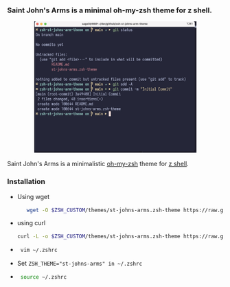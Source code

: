 ### Saint John's Arms is a minimal oh-my-zsh theme for z shell.

<p align="center">
  <img src="theme-capture.jpg" alt="term capture" width="75%">
</p>

Saint John's Arms is a minimalistic [oh-my-zsh](https://ohmyz.sh) theme for [z shell](https://www.zsh.org/).

### Installation

- Using wget

  ```sh
     wget -O $ZSH_CUSTOM/themes/st-johns-arms.zsh-theme https://raw.githubusercontent.com/sageil/saint-johns-arms-zsh-theme/main/st-johns-arms.zsh-theme
  ```

- using curl

  ```sh
  curl -L -o $ZSH_CUSTOM/themes/st-johns-arms.zsh-theme https://raw.githubusercontent.com/sageil/saint-johns-arms-zsh-theme/main/st-johns-arms.zsh-theme
  ```

- ```sh
   vim ~/.zshrc
  ```

- Set `ZSH_THEME="st-johns-arms" in ~/.zshrc`

- ```sh
   source ~/.zshrc
  ```
